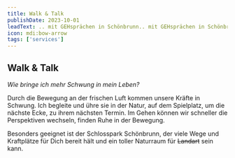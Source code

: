 ```yaml
---
title: Walk & Talk
publishDate: 2023-10-01
leadText: .. mit GEHsprächen in Schönbrunn.. mit GEHsprächen in Schönbrunn
icon: mdi:bow-arrow
tags: ['services']
---
```


## Walk & Talk

 _Wie bringe ich mehr Schwung in mein Leben?_

Durch die Bewegung an der frischen Luft kommen unsere Kräfte in Schwung.
Ich begleite und ühre sie in der Natur, auf dem Spielplatz, um die nächste Ecke, zu ihrem nächsten Termin. Im Gehen können wir schneller die Perspektiven wechseln, finden Ruhe in der Bewegung.

Besonders geeignet ist der Schlosspark Schönbrunn, der viele Wege und Kraftplätze für Dich bereit hält und ein toller Naturraum für ~~Landart~~ sein kann.
